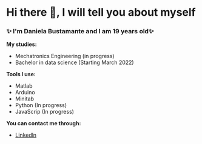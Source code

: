 # Hi there 👋, I will tell you about myself 

### ✨ I'm Daniela Bustamante and I am 19 years old✨


**My studies:**

- Mechatronics Engineering (in progress)
- Bachelor in data science (Starting March 2022)


**Tools I use:**

- Matlab
- Arduino
- Minitab
- Python (In progress)
- JavaScrip (In progress)


**You can contact me through:**

- [Linkedln](https://www.linkedin.com/in/daniela-annabella-bustamante)
